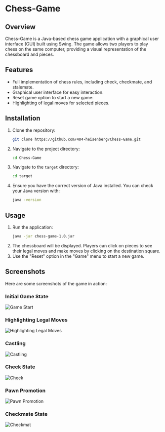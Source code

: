 # Chess-Game

## Overview
Chess-Game is a Java-based chess game application with a graphical user interface (GUI) built using Swing. The game allows two players to play chess on the same computer, providing a visual representation of the chessboard and pieces.

## Features
- Full implementation of chess rules, including check, checkmate, and stalemate.
- Graphical user interface for easy interaction.
- Reset game option to start a new game.
- Highlighting of legal moves for selected pieces.

## Installation
1. Clone the repository:
    ```sh
    git clone https://github.com/404-heisenberg/Chess-Game.git
    ```
2. Navigate to the project directory:
    ```sh
    cd Chess-Game
    ```
3. Navigate to the `target` directory:
    ```sh
    cd target
    ```
4. Ensure you have the correct version of Java installed. You can check your Java version with:
    ```sh
    java -version
    ``````

## Usage
1. Run the application:
    ```sh
    java -jar chess-game-1.0.jar
2. The chessboard will be displayed. Players can click on pieces to see their legal moves and make moves by clicking on the destination square.
3. Use the "Reset" option in the "Game" menu to start a new game.

## Screenshots
Here are some screenshots of the game in action:

### Initial Game State
![Game Start](images/game%20start.png)

### Highlighting Legal Moves
![Highlighting Legal Moves](images/move%20highlight.png)

### Castling
![Castling](images/castling.png)

### Check State
![Check](images/check.png)

### Pawn Promotion

![Pawn Promotion](images/promotion.png)

### Checkmate State
![Checkmat](images/checkmate.png)

